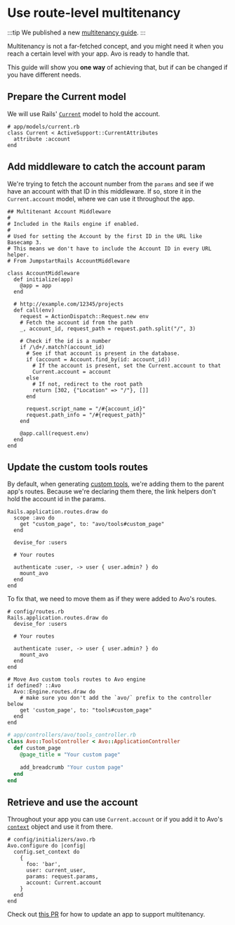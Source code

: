 # Use route-level multitenancy

:::tip
We published a new [multitenancy guide](./../multitenancy).
:::

Multitenancy is not a far-fetched concept, and you might need it when you reach a certain level with your app. Avo is ready to handle that.

This guide will show you **one way** of achieving that, but if can be changed if you have different needs.

## Prepare the Current model

We will use Rails' [`Current`](https://api.rubyonrails.org/classes/ActiveSupport/CurrentAttributes.html) model to hold the account.

```ruby{3}
# app/models/current.rb
class Current < ActiveSupport::CurrentAttributes
  attribute :account
end
```

## Add middleware to catch the account param

We're trying to fetch the account number from the `params` and see if we have an account with that ID in this middleware. If so, store it in the `Current.account` model, where we can use it throughout the app.

```ruby{18,21,23,25}
## Multitenant Account Middleware
#
# Included in the Rails engine if enabled.
#
# Used for setting the Account by the first ID in the URL like Basecamp 3.
# This means we don't have to include the Account ID in every URL helper.
# From JumpstartRails AccountMiddleware

class AccountMiddleware
  def initialize(app)
    @app = app
  end

  # http://example.com/12345/projects
  def call(env)
    request = ActionDispatch::Request.new env
    # Fetch the account id from the path
    _, account_id, request_path = request.path.split("/", 3)

    # Check if the id is a number
    if /\d+/.match?(account_id)
      # See if that account is present in the database.
      if (account = Account.find_by(id: account_id))
        # If the account is present, set the Current.account to that
        Current.account = account
      else
        # If not, redirect to the root path
        return [302, {"Location" => "/"}, []]
      end

      request.script_name = "/#{account_id}"
      request.path_info = "/#{request_path}"
    end

    @app.call(request.env)
  end
end
```

## Update the custom tools routes

By default, when generating [custom tools](./../custom-tools.html), we're adding them to the parent app's routes. Because we're declaring them there, the link helpers don't hold the account id in the params.

```ruby{2-4}
Rails.application.routes.draw do
  scope :avo do
    get "custom_page", to: "avo/tools#custom_page"
  end

  devise_for :users

  # Your routes

  authenticate :user, -> user { user.admin? } do
    mount_avo
  end
end
```

To fix that, we need to move them as if they were added to Avo's routes.

```ruby{13-18}
# config/routes.rb
Rails.application.routes.draw do
  devise_for :users

  # Your routes

  authenticate :user, -> user { user.admin? } do
    mount_avo
  end
end

# Move Avo custom tools routes to Avo engine
if defined? ::Avo
  Avo::Engine.routes.draw do
    # make sure you don't add the `avo/` prefix to the controller below
    get 'custom_page', to: "tools#custom_page"
  end
end
```

```ruby
# app/controllers/avo/tools_controller.rb
class Avo::ToolsController < Avo::ApplicationController
  def custom_page
    @page_title = "Your custom page"

    add_breadcrumb "Your custom page"
  end
end
```

## Retrieve and use the account

Throughout your app you can use `Current.account` or if you add it to Avo's [`context`](./../customization#context) object and use it from there.

```ruby{8}
# config/initializers/avo.rb
Avo.configure do |config|
  config.set_context do
    {
      foo: 'bar',
      user: current_user,
      params: request.params,
      account: Current.account
    }
  end
end
```

Check out [this PR](https://github.com/avo-hq/avodemo/pull/4) for how to update an app to support multitenancy.
